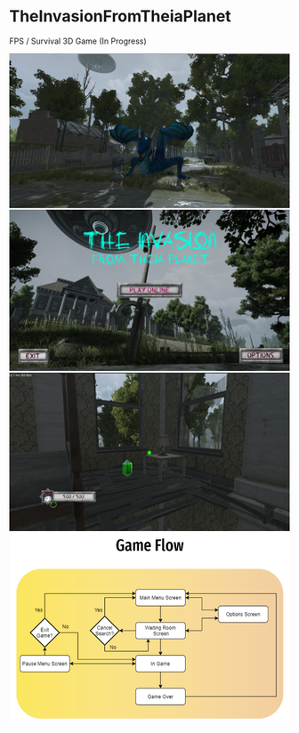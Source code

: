 # TheInvasionFromTheiaPlanet
FPS / Survival 3D Game (In Progress)

![](Images/Picture1.png)
![](Images/Picture2.png)
![](Images/Picture3.png)
![](Images/Picture4.png)
